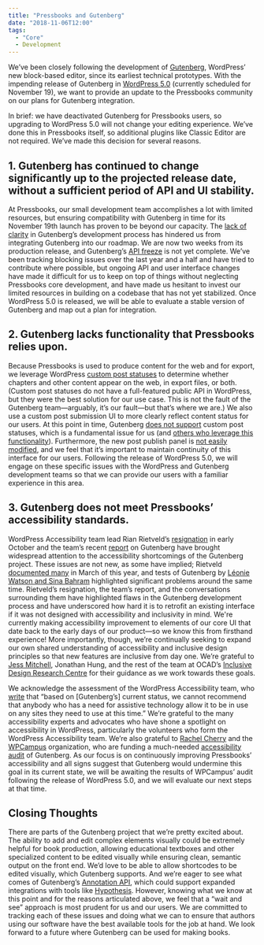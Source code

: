 ```yaml
---
title: "Pressbooks and Gutenberg"
date: "2018-11-06T12:00"
tags:
  - "Core"
  - Development
---
```


We’ve been closely following the development of [Gutenberg][1], WordPress’ new block-based
editor, since its earliest technical prototypes. With the impending release of Gutenberg
in [WordPress 5.0][2] (currently scheduled for November 19), we want to provide an update
to the Pressbooks community on our plans for Gutenberg integration.

In brief: we have deactivated Gutenberg for Pressbooks users, so upgrading to WordPress
5.0 will not change your editing experience. We’ve done this in Pressbooks itself, so
additional plugins like Classic Editor are not required. We’ve made this decision for
several reasons.

## 1. Gutenberg has continued to change significantly up to the projected release date, without a sufficient period of API and UI stability.

At Pressbooks, our small development team accomplishes a lot with limited resources, but
ensuring compatibility with Gutenberg in time for its November 19th launch has proven to
be beyond our capacity. The [lack of clarity][3] in Gutenberg’s development process has
hindered us from integrating Gutenberg into our roadmap. We are now two weeks from its
production release, and Gutenberg’s [API freeze][4] is not yet complete. We’ve been
tracking blocking issues over the last year and a half and have tried to contribute where
possible, but ongoing API and user interface changes have made it difficult for us to keep
on top of things without neglecting Pressbooks core development, and have made us hesitant
to invest our limited resources in building on a codebase that has not yet stabilized.
Once WordPress 5.0 is released, we will be able to evaluate a stable version of Gutenberg
and map out a plan for integration.

## 2. Gutenberg lacks functionality that Pressbooks relies upon.

Because Pressbooks is used to produce content for the web and for export, we leverage
WordPress [custom post statuses][5] to determine whether chapters and other content appear
on the web, in export files, or both. (Custom post statuses do not have a full-featured
public API in WordPress, but they were the best solution for our use case. This is not the
fault of the Gutenberg team—arguably, it’s our fault—but that’s where we are.) We also use
a custom post submission UI to more clearly reflect content status for our users. At this
point in time, Gutenberg [does not support][6] custom post statuses, which is a
fundamental issue for us (and [others who leverage this functionality][7]). Furthermore,
the new post publish panel is [not easily modified][8], and we feel that it’s important to
maintain continuity of this interface for our users. Following the release of WordPress
5.0, we will engage on these specific issues with the WordPress and Gutenberg development
teams so that we can provide our users with a familiar experience in this area.

## 3. Gutenberg does not meet Pressbooks’ accessibility standards.

WordPress Accessibility team lead Rian Rietveld’s [resignation][9] in early October and
the team’s recent [report][10] on Gutenberg have brought widespread attention to the
accessibility shortcomings of the Gutenberg project. These issues are not new, as some
have implied; Rietveld [documented many][11] in March of this year, and tests of Gutenberg
by [Léonie Watson and Sina Bahram][12] highlighted significant problems around the same
time. Rietveld’s resignation, the team’s report, and the conversations surrounding them
have highlighted flaws in the Gutenberg development process and have underscored how hard
it is to retrofit an existing interface if it was not designed with accessibility and
inclusivity in mind. We're currently making accessibility improvement to elements of our
core UI that date back to the early days of our product—so we know this from firsthand
experience! More importantly, though, we’re continually seeking to expand our own shared
understanding of accessibility and inclusive design principles so that new features are
inclusive from day one. We’re grateful to [Jess Mitchell][13], Jonathan Hung, and the rest
of the team at OCAD’s [Inclusive Design Research Centre][14] for their guidance as we work
towards these goals.

We acknowledge the assessment of the WordPress Accessibility team, who [write][15] that
“based on [Gutenberg’s] current status, we cannot recommend that anybody who has a
need for assistive technology allow it to be in use on any sites they need to use at this
time.” We’re grateful to the many accessibility experts and advocates who have shone a
spotlight on accessibility in WordPress, particularly the volunteers who form the
WordPress Accessibility team. We’re also grateful to [Rachel Cherry][16] and the
[WPCampus][17] organization, who are funding a much-needed [accessibility audit][18] of
Gutenberg. As our focus is on continuously improving Pressbooks’ accessibility and all
signs suggest that Gutenberg would undermine this goal in its current state, we will be
awaiting the results of WPCampus’ audit following the release of WordPress 5.0, and we
will evaluate our next steps at that time.

## Closing Thoughts

There are parts of the Gutenberg project that we’re pretty excited about. The ability to
add and edit complex elements visually could be extremely helpful for book production,
allowing educational textboxes and other specialized content to be edited visually while
ensuring clean, semantic output on the front end. We’d love to be able to allow shortcodes
to be edited visually, which Gutenberg supports. And we’re eager to see what comes of
Gutenberg’s [Annotation API][19], which could support expanded integrations with tools
like [Hypothesis][20]. However, knowing what we know at this point and for the reasons
articulated above, we feel that a “wait and see” approach is most prudent for us and our
users. We are committed to tracking each of these issues and doing what we can to ensure
that authors using our software have the best available tools for the job at hand. We look
forward to a future where Gutenberg can be used for making books.

[1]: https://wordpress.org/gutenberg/
[2]: https://make.wordpress.org/core/5-0/
[3]: https://make.wordpress.org/core/2018/10/05/gutenberg-phase-2-leads/#comment-34084
[4]: https://github.com/WordPress/gutenberg/projects/18
[5]: https://developer.wordpress.org/reference/functions/register_post_status/
[6]: https://github.com/WordPress/gutenberg/issues/3144
[7]: https://github.com/AllediaWordPress/PublishPress/issues/296
[8]: https://github.com/danielbachhuber/gutenberg-migration-guide/blob/master/action-post-submitbox.md
[9]: https://rianrietveld.com/2018/10/09/i-have-resigned-the-wordpress-accessibility-team/
[10]: https://make.wordpress.org/accessibility/2018/10/29/report-on-the-accessibility-status-of-gutenberg/
[11]: https://make.wordpress.org/accessibility/2018/03/28/accessibility-of-gutenberg-the-state-of-play/
[12]: https://make.wordpress.org/accessibility/2018/03/27/accessibility-team-meeting-march-26-2018/
[13]: https://twitter.com/jesshmitchell
[14]: https://idrc.ocadu.ca/
[15]: https://make.wordpress.org/accessibility/2018/10/29/report-on-the-accessibility-status-of-gutenberg/
[16]: https://twitter.com/bamadesigner
[17]: https://wpcampus.org/
[18]: https://wpcampus.org/2018/10/gutenberg-a11y-audit-rfp/
[19]: https://github.com/WordPress/gutenberg/pull/7718/
[20]: https://web.hypothes.is/
